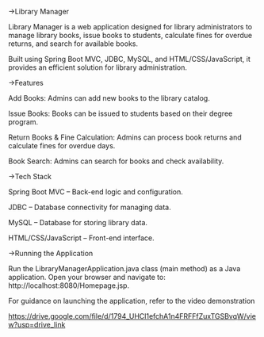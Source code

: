 ->Library Manager

Library Manager is a web application designed for library administrators to manage library books, issue books to students, calculate fines for overdue returns, and search for available books.

Built using Spring Boot MVC, JDBC, MySQL, and HTML/CSS/JavaScript, it provides an efficient solution for library administration.

->Features

Add Books: Admins can add new books to the library catalog.

Issue Books: Books can be issued to students based on their degree program.

Return Books & Fine Calculation: Admins can process book returns and calculate fines for overdue days.

Book Search: Admins can search for books and check availability.

->Tech Stack

Spring Boot MVC – Back-end logic and configuration.

JDBC – Database connectivity for managing data.

MySQL – Database for storing library data.

HTML/CSS/JavaScript – Front-end interface.

->Running the Application

Run the LibraryManagerApplication.java class (main method) as a Java application.
Open your browser and navigate to: http://localhost:8080/Homepage.jsp.

For guidance on launching the application, refer to the video demonstration

https://drive.google.com/file/d/1794_UHCl1efchA1n4FRFFfZuxTGSBvqW/view?usp=drive_link  
